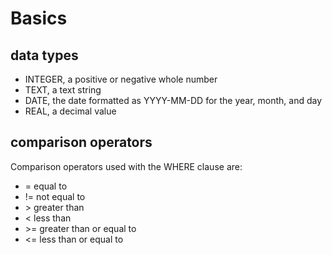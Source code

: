 # Basics

## data types

* INTEGER, a positive or negative whole number
* TEXT, a text string
* DATE, the date formatted as YYYY-MM-DD for the year, month, and day
* REAL, a decimal value

## comparison operators

Comparison operators used with the WHERE clause are:

* = equal to
* != not equal to
* &gt; greater than
* &lt; less than
* &gt;= greater than or equal to
* &lt;= less than or equal to

